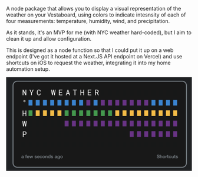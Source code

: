 A node package that allows you to display a visual representation of the weather on your Vestaboard, using colors to indicate intesnsity of each of four measurements: temperature, humidity, wind, and precipitation.

As it stands, it's an MVP for me (with NYC weather hard-coded), but I aim to clean it up and allow configuration.

This is designed as a node function so that I could put it up on a web endpoint (I've got it hosted at a Next.JS API endpoint on Vercel) and use shortcuts on iOS to request the weather, integrating it into my home automation setup.

![Vestaboard representation of the weather](./vestaweather.png)